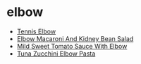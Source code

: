 # elbow

 * [Tennis Elbow](index/t/tennis-elbow-200537.json)
 * [Elbow Macaroni And Kidney Bean Salad](index/e/elbow-macaroni-and-kidney-bean-salad.json)
 * [Mild Sweet Tomato Sauce With Elbow](index/m/mild-sweet-tomato-sauce-with-elbow.json)
 * [Tuna Zucchini Elbow Pasta](index/t/tuna-zucchini-elbow-pasta.json)
